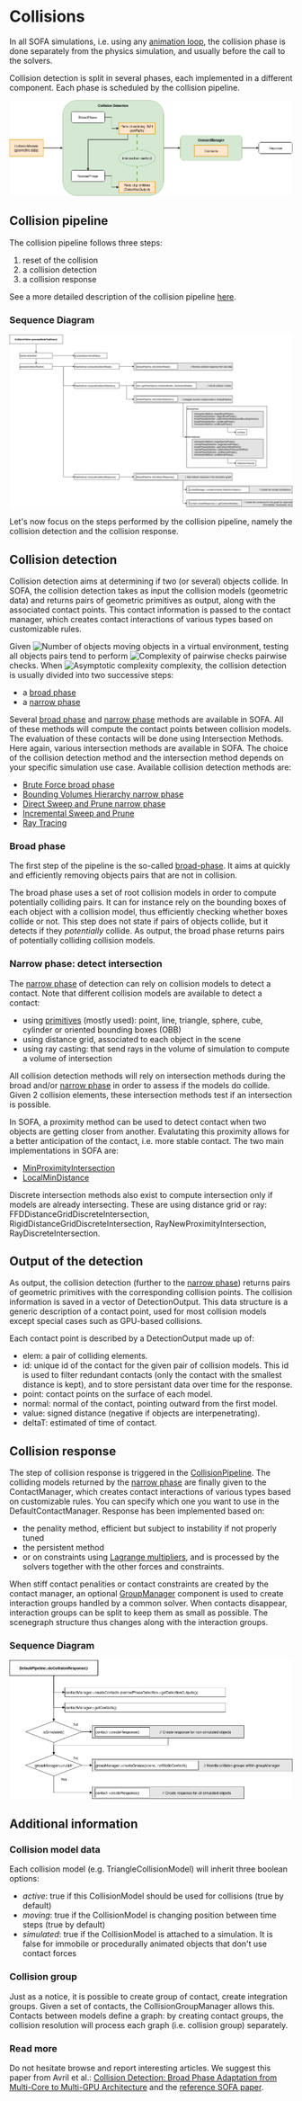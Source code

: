 Collisions
==========

In all SOFA simulations, i.e. using any [animation loop](https://www.sofa-framework.org/community/doc/simulation-principles/animation-loop/), the collision phase is done separately from the physics simulation, and usually before the call to the solvers.

Collision detection is split in several phases, each implemented in a different component. Each phase is scheduled by the collision pipeline.

<a href="https://github.com/sofa-framework/doc/blob/master/images/collision/CollisionSteps.png?raw=true"><img src="https://github.com/sofa-framework/doc/blob/master/images/collision/CollisionSteps.png?raw=true" title="Steps of the collision in SOFA"/></a>

Collision pipeline
------------------

The collision pipeline follows three steps:

  1. reset of the collision
  2. a collision detection
  3. a collision response

See a more detailed description of the collision pipeline [here](../../30_Components/15_Collisions/10_Pipelines/10_CollisionPipeline.md).

### Sequence Diagram

<a href="https://github.com/sofa-framework/doc/blob/master/images/collision/CollisionVisitor.png?raw=true"><img src="https://github.com/sofa-framework/doc/blob/master/images/collision/CollisionVisitor.png?raw=true" title="Flow diagram for a CollisionVisitor"/></a>

Let's now focus on the steps performed by the collision pipeline, namely the collision detection and the collision response.

Collision detection
-------------------

Collision detection aims at determining if two (or several) objects collide.
In SOFA, the collision detection takes as input the collision models (geometric data) and returns pairs of geometric primitives as output, along with the associated contact points.
This contact information is passed to the contact manager, which creates contact interactions of various types based on customizable rules.

Given <img class="latex" src="https://latex.codecogs.com/png.latex?n" title="Number of objects" /> moving objects in a virtual environment, testing all objects pairs tend to perform <img class="latex" src="https://latex.codecogs.com/png.latex?n^2" title="Complexity of pairwise checks" /> pairwise checks.
When <img class="latex" src="https://latex.codecogs.com/png.latex?%20\mathcal{O%20}(n^2)" title="Asymptotic complexity" /> complexity, the collision detection is usually divided into two successive steps:

- a [broad phase](../../30_Components/15_Collisions/20_BroadPhases/10_BroadPhase.md)
- a [narrow phase](../../30_Components/15_Collisions/30_NarrowPhases/10_NarrowPhase.md)

Several [broad phase](../../30_Components/15_Collisions/20_BroadPhases/10_BroadPhase.md) and [narrow phase](../../30_Components/15_Collisions/30_NarrowPhases/10_NarrowPhase.md) methods are available in SOFA.
All of these methods will compute the contact points between collision models. The evaluation of these contacts will be done using Intersection Methods. Here again, various intersection methods are available in SOFA. The choice of the collision detection method and the intersection method depends on your specific simulation use case.
Available collision detection methods are:

- [Brute Force broad phase](../../30_Components/15_Collisions/20_BroadPhases/20_BruteForceBroadPhase.md)
- [Bounding Volumes Hierarchy narrow phase](../../30_Components/15_Collisions/30_NarrowPhases/20_BVHNarrowPhase.md)
- [Direct Sweep and Prune narrow phase](../../30_Components/15_Collisions/30_NarrowPhases/30_DirectSAPNarrowPhase.md)
- [Incremental Sweep and Prune](../../30_Components/15_Collisions/20_Detection_Sweep_and_Prune.md)
- [Ray Tracing](../../30_Components/15_Collisions/10_Detection_Ray_tracing.md)


### Broad phase

The first step of the pipeline is the so-called [broad-phase](../../30_Components/15_Collisions/20_BroadPhases/10_BroadPhase.md). It aims at quickly and efficiently removing objects pairs that are not in collision.

The broad phase uses a set of root collision models in order to compute potentially colliding pairs. It can for instance rely on the bounding boxes of each object with a collision model, thus efficiently checking whether boxes collide or not. This step does not state if pairs of objects collide, but it detects if they *potentially* collide. As output, the broad phase returns pairs of potentially colliding collision models.


### Narrow phase: detect intersection

The [narrow phase](../../30_Components/15_Collisions/30_NarrowPhases/10_NarrowPhase.md) of detection can rely on collision models to detect a contact. Note that different collision models are available to detect a contact:

  - using [primitives](https://www.sofa-framework.org/community/doc/components/collisions/collisionmodels/) (mostly used): point, line, triangle, sphere, cube, cylinder or oriented bounding boxes (OBB)
  - using distance grid, associated to each object in the scene
  - using ray casting: that send rays in the volume of simulation to compute a volume of intersection


All collision detection methods will rely on intersection methods during the broad and/or [narrow phase](../../30_Components/15_Collisions/30_NarrowPhases/10_NarrowPhase.md) in order to assess if the models do collide. Given 2 collision elements, these intersection methods test if an intersection is possible.

In SOFA, a proximity method can be used to detect contact when two objects are getting closer from another. Evalutating this proximity allows for a better anticipation of the contact, i.e. more stable contact. The two main implementations in SOFA are:

- [MinProximityIntersection](https://www.sofa-framework.org/community/doc/components/collision/minproximityintersection/)
- [LocalMinDistance](https://www.sofa-framework.org/community/doc/components/collision/localmindistance/)


Discrete intersection methods also exist to compute intersection only if models are already intersecting. These are using distance grid or ray: FFDDistanceGridDiscreteIntersection, RigidDistanceGridDiscreteIntersection, RayNewProximityIntersection, RayDiscreteIntersection.



Output of the detection
-----------------------

As output, the collision detection (further to the [narrow phase](../../30_Components/15_Collisions/30_NarrowPhases/10_NarrowPhase.md)) returns pairs of geometric primitives with the corresponding collision points. The collision information is saved in a vector of DetectionOutput. This data structure is a generic description of a contact point, used for most collision models except special cases such as GPU-based collisions.

Each contact point is described by a DetectionOutput made up of:

- elem: a pair of colliding elements.
- id: unique id of the contact for the given pair of collision models. This id is used to filter redundant contacts (only the contact with the smallest distance is kept), and to store persistant data over time for the response.
- point: contact points on the surface of each model.
- normal: normal of the contact, pointing outward from the first model.
- value: signed distance (negative if objects are interpenetrating).
- deltaT: estimated of time of contact.



Collision response
------------------

The step of collision response is triggered in the [CollisionPipeline](../../30_Components/15_Collisions/10_Pipelines/10_CollisionPipeline.md).
The colliding models returned by the [narrow phase](../../30_Components/15_Collisions/30_NarrowPhases/10_NarrowPhase.md) are finally given to the ContactManager, which creates contact interactions of various types based on customizable rules. You can specify which one you want to use in the DefaultContactManager. Response has been implemented based on:

- the penality method, efficient but subject to instability if not properly tuned
- the persistent method
- or on constraints using [Lagrange multipliers](https://www.sofa-framework.org/community/doc/simulation-principles/constraint/lagrange-constraint/), and is processed by the solvers together with the other forces and constraints.

When stiff contact penalities or contact constraints are created by the contact manager, an optional [GroupManager](../../30_Components/15_Collisions/40_CollisionModels) component is used to create interaction groups handled by a common solver.
When contacts disappear, interaction groups can be split to keep them as small as possible.
The scenegraph structure thus changes along with the interaction groups.

### Sequence Diagram

<a href="https://github.com/sofa-framework/doc/blob/master/images/collision/CollisionContactManager.png?raw=true"><img src="https://github.com/sofa-framework/doc/blob/master/images/collision/CollisionContactManager.png?raw=true" title="Flow diagram for a CollisionContactManager"/></a>





Additional information
----------------------

### Collision model data

Each collision model (e.g. TriangleCollisionModel) will inherit three boolean options:

- _active_: true if this CollisionModel should be used for collisions (true by default)
- _moving_: true if the CollisionModel is changing position between time steps (true by default)
- _simulated_: true if the CollisionModel is attached to a simulation. It is false for immobile or procedurally animated objects that don't use contact forces

### Collision group

Just as a notice, it is possible to create group of contact, create integration groups. Given a set of contacts, the CollisionGroupManager allows this. Contacts between models define a graph: by creating contact groups, the collision resolution will process each graph (i.e. collision group) separately.


### Read more

Do not hesitate browse and report interesting articles.
We suggest this paper from Avril et al.: [Collision Detection: Broad Phase Adaptation from Multi-Core to Multi-GPU Architecture](https://hal.archives-ouvertes.fr/hal-01018759/ ) and the [reference SOFA paper](https://hal.inria.fr/hal-00681539/).
